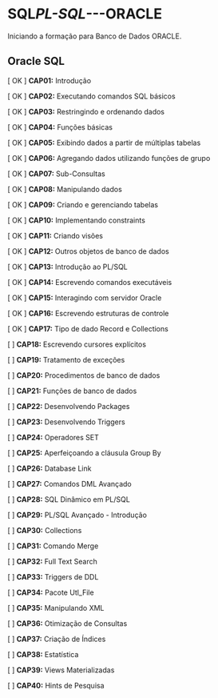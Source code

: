# SQL*PL-SQL*---ORACLE

Iniciando a formação para Banco de Dados ORACLE.

## Oracle SQL

[ OK ] **CAP01:** Introdução

[ OK ] **CAP02:** Executando comandos SQL básicos

[ OK ] **CAP03:** Restringindo e ordenando dados

[ OK ] **CAP04:** Funções básicas

[ OK ] **CAP05:** Exibindo dados a partir de múltiplas tabelas

[ OK ] **CAP06:** Agregando dados utilizando funções de grupo

[ OK ] **CAP07:** Sub-Consultas

[ OK ] **CAP08:** Manipulando dados

[ OK ] **CAP09:** Criando e gerenciando tabelas

[ OK ] **CAP10:** Implementando constraints

[ OK ] **CAP11:** Criando visões

[ OK ] **CAP12:** Outros objetos de banco de dados

[ OK ] **CAP13:** Introdução ao PL/SQL

[ OK ] **CAP14:** Escrevendo comandos executáveis

[ OK ] **CAP15:** Interagindo com servidor Oracle

[ OK ] **CAP16:** Escrevendo estruturas de controle

[ OK ] **CAP17:** Tipo de dado Record e Collections

[ ] **CAP18:** Escrevendo cursores explícitos

[ ] **CAP19:** Tratamento de exceções

[ ] **CAP20:** Procedimentos de banco de dados

[ ] **CAP21:** Funções de banco de dados

[ ] **CAP22:** Desenvolvendo Packages

[ ] **CAP23:** Desenvolvendo Triggers

[ ] **CAP24:** Operadores SET

[ ] **CAP25:** Aperfeiçoando a cláusula Group By

[ ] **CAP26:** Database Link

[ ] **CAP27:** Comandos DML Avançado

[ ] **CAP28:** SQL Dinâmico em PL/SQL

[ ] **CAP29:** PL/SQL Avançado - Introdução

[ ] **CAP30:** Collections

[ ] **CAP31:** Comando Merge

[ ] **CAP32:** Full Text Search

[ ] **CAP33:** Triggers de DDL

[ ] **CAP34:** Pacote Utl_File

[ ] **CAP35:** Manipulando XML

[ ] **CAP36:** Otimização de Consultas

[ ] **CAP37:** Criação de Índices

[ ] **CAP38:** Estatística

[ ] **CAP39:** Views Materializadas

[ ] **CAP40:** Hints de Pesquisa
